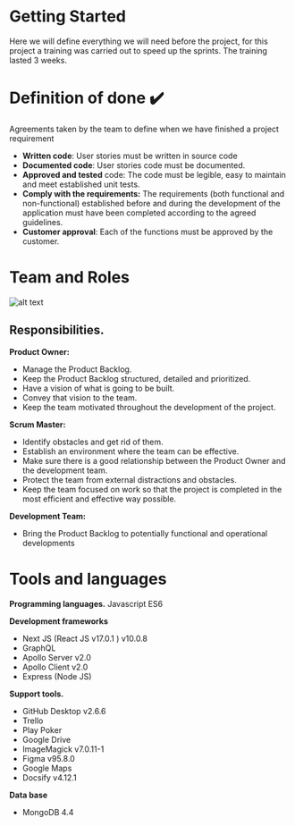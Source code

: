 # Getting Started

Here we will define everything we will need before the project, for this project a training was carried out to speed up the sprints. The training lasted 3 weeks.

# Definition of done ✔️
Agreements taken by the team to define when we have finished a project requirement

* **Written code**: User stories must be written in source code
* **Documented code**: User stories code must be documented.
* **Approved and tested** code: The code must be legible, easy to maintain and meet established unit tests.
* **Comply with the requirements:** The requirements (both functional and non-functional) established before and during the development of the application must have been completed according to the agreed guidelines.
* **Customer approval**: Each of the functions must be approved by the customer.

# Team and Roles
![alt text](/images/team-roles.png "team and roles")

## Responsibilities.

**Product Owner:**
* Manage the Product Backlog.
* Keep the Product Backlog structured, detailed and prioritized.
* Have a vision of what is going to be built.
* Convey that vision to the team.
* Keep the team motivated throughout the development of the project.

**Scrum Master:**
* Identify obstacles and get rid of them.
* Establish an environment where the team can be effective.
* Make sure there is a good relationship between the Product Owner and the development team.
* Protect the team from external distractions and obstacles.
* Keep the team focused on work so that the project is completed in the most efficient and effective way possible.

**Development Team:**
* Bring the Product Backlog to potentially functional and operational developments

# Tools and languages   

**Programming languages.**
Javascript ES6

**Development frameworks**
* Next JS (React JS v17.0.1 )  v10.0.8
* GraphQL
* Apollo Server v2.0
* Apollo Client v2.0
* Express (Node JS)

**Support tools.**
* GitHub Desktop v2.6.6
* Trello
* Play Poker
* Google Drive
* ImageMagick v7.0.11-1
* Figma v95.8.0
* Google Maps
* Docsify v4.12.1

**Data base** 
* MongoDB 4.4 
